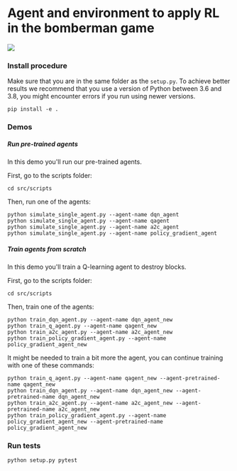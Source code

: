 # Agent and environment to apply RL in the bomberman game

![](src/assets/video.gif)

### Install procedure

Make sure that you are in the same folder as the `setup.py`. To achieve better results we
recommend that you use a version of Python between 3.6 and 3.8, you might encounter errors if you run using newer versions.

```
pip install -e .
```

### Demos

##### Run pre-trained agents

In this demo you'll run our pre-trained agents.

First, go to the scripts folder:

```
cd src/scripts
```

Then, run one of the agents:

```
python simulate_single_agent.py --agent-name dqn_agent
python simulate_single_agent.py --agent-name qagent
python simulate_single_agent.py --agent-name a2c_agent
python simulate_single_agent.py --agent-name policy_gradient_agent
```

##### Train agents from scratch

In this demo you'll train a Q-learning agent to destroy blocks.

First, go to the scripts folder:

```
cd src/scripts
```

Then, train one of the agents:

```
python train_dqn_agent.py --agent-name dqn_agent_new
python train_q_agent.py --agent-name qagent_new
python train_a2c_agent.py --agent-name a2c_agent_new
python train_policy_gradient_agent.py --agent-name policy_gradient_agent_new
```

It might be needed to train a bit more the agent, you can
continue training with one of these commands:

```
python train_q_agent.py --agent-name qagent_new --agent-pretrained-name qagent_new
python train_dqn_agent.py --agent-name dqn_agent_new --agent-pretrained-name dqn_agent_new
python train_a2c_agent.py --agent-name a2c_agent_new --agent-pretrained-name a2c_agent_new
python train_policy_gradient_agent.py --agent-name policy_gradient_agent_new --agent-pretrained-name policy_gradient_agent_new
```

### Run tests

```
python setup.py pytest
```
